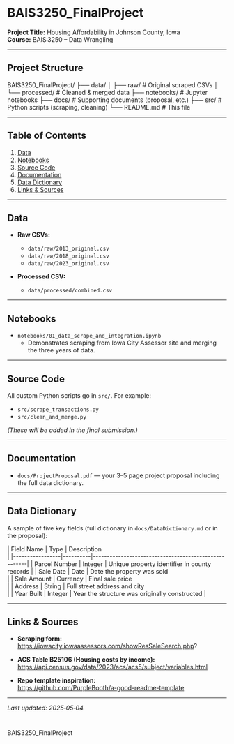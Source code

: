 # BAIS3250_FinalProject

**Project Title:** Housing Affordability in Johnson County, Iowa  
**Course:** BAIS 3250 – Data Wrangling  

---

## Project Structure

BAIS3250_FinalProject/
├── data/
│ ├── raw/ # Original scraped CSVs
│ └── processed/ # Cleaned & merged data
├── notebooks/ # Jupyter notebooks
├── docs/ # Supporting documents (proposal, etc.)
├── src/ # Python scripts (scraping, cleaning)
└── README.md # This file


---

## Table of Contents

1. [Data](#data)  
2. [Notebooks](#notebooks)  
3. [Source Code](#src)  
4. [Documentation](#docs)  
5. [Data Dictionary](#data-dictionary)  
6. [Links & Sources](#links--sources)  

---

## Data

- **Raw CSVs:**  
  - `data/raw/2013_original.csv`  
  - `data/raw/2018_original.csv`  
  - `data/raw/2023_original.csv`  

- **Processed CSV:**  
  - `data/processed/combined.csv`  

---

## Notebooks

- `notebooks/01_data_scrape_and_integration.ipynb`  
  - Demonstrates scraping from Iowa City Assessor site and merging the 
three years of data.

---

## Source Code

All custom Python scripts go in `src/`. For example:

- `src/scrape_transactions.py`  
- `src/clean_and_merge.py`  

*(These will be added in the final submission.)*

---

## Documentation

- `docs/ProjectProposal.pdf` — your 3–5 page project proposal including 
the full data dictionary.  

---

## Data Dictionary

A sample of five key fields (full dictionary in `docs/DataDictionary.md` 
or in the proposal):

| Field Name      | Type     | Description                                
          |
|-----------------|----------|------------------------------------------------------|
| Parcel Number   | Integer  | Unique property identifier in county 
records         |
| Sale Date       | Date     | Date the property was sold                 
          |
| Sale Amount     | Currency | Final sale price                           
          |
| Address         | String   | Full street address and city               
          |
| Year Built      | Integer  | Year the structure was originally 
constructed        |

---

## Links & Sources

- **Scraping form:**  
  https://iowacity.iowaassessors.com/showResSaleSearch.php?

- **ACS Table B25106 (Housing costs by income):**  
  https://api.census.gov/data/2023/acs/acs5/subject/variables.html

- **Repo template inspiration:**  
  https://github.com/PurpleBooth/a-good-readme-template  

---

*Last updated: 2025‑05‑04*  
# 
BAIS3250_FinalProject

